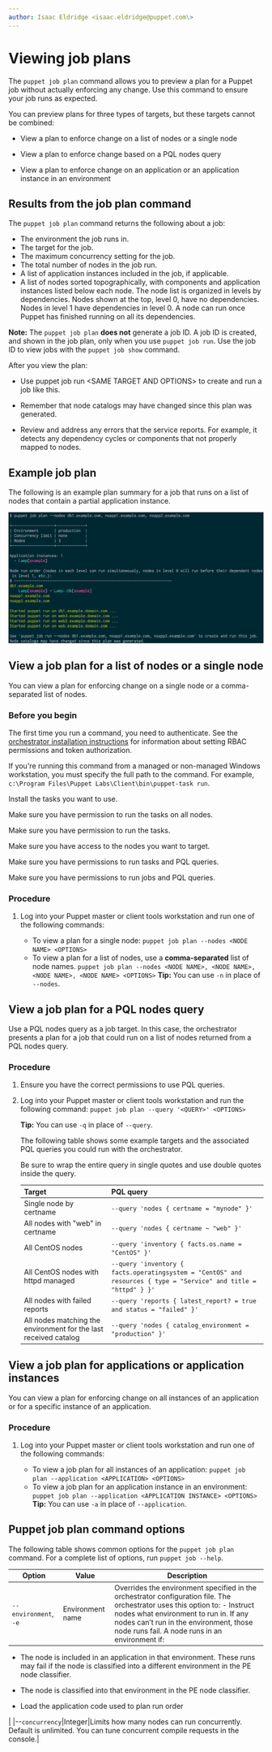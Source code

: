 ```yaml
---
author: Isaac Eldridge <isaac.eldridge@puppet.com\>
---
```


# Viewing job plans

The `puppet job plan` command allows you to preview a plan for a Puppet job without actually enforcing any change. Use this command to ensure your job runs as expected.

You can preview plans for three types of targets, but these targets cannot be combined:

-   View a plan to enforce change on a list of nodes or a single node

-   View a plan to enforce change based on a PQL nodes query

-   View a plan to enforce change on an application or an application instance in an environment


## Results from the job plan command

The `puppet job plan` command returns the following about a job:

-   The environment the job runs in.
-   The target for the job.
-   The maximum concurrency setting for the job.
-   The total number of nodes in the job run.
-   A list of application instances included in the job, if applicable.
-   A list of nodes sorted topographically, with components and application instances listed below each node. The node list is organized in levels by dependencies. Nodes shown at the top, level 0, have no dependencies. Nodes in level 1 have dependencies in level 0. A node can run once Puppet has finished running on all its dependencies.

**Note:** The `puppet job plan` **does not** generate a job ID. A job ID is created, and shown in the job plan, only when you use `puppet job run`. Use the job ID to view jobs with the `puppet job show` command.

After you view the plan:

-   Use puppet job run <SAME TARGET AND OPTIONS\> to create and run a job like this.
-   Remember that node catalogs may have changed since this plan was generated.

-   Review and address any errors that the service reports. For example, it detects any dependency cycles or components that not properly mapped to nodes.


## Example job plan

The following is an example plan summary for a job that runs on a list of nodes that contain a partial application instance.

![Screen shot of puppet job plan run on the command line.](orchestrator_job_plan.png)

## View a job plan for a list of nodes or a single node

You can view a plan for enforcing change on a single node or a comma-separated list of nodes.

### Before you begin

The first time you run a command, you need to authenticate. See the [orchestrator installation instructions](configuring_puppet_orchestrator.md#) for information about setting RBAC permissions and token authorization.

If you're running this command from a managed or non-managed Windows workstation, you must specify the full path to the command. For example, `c:\Program Files\Puppet Labs\Client\bin\puppet-task run`.

Install the tasks you want to use.

Make sure you have permission to run the tasks on all nodes.

Make sure you have permission to run the tasks.

Make sure you have access to the nodes you want to target.

Make sure you have permissions to run tasks and PQL queries.

Make sure you have permissions to run jobs and PQL queries.

### Procedure

1.  Log into your Puppet master or client tools workstation and run one of the following commands:

    -   To view a plan for a single node: `puppet job plan --nodes <NODE NAME> <OPTIONS>`
    -   To view a plan for a list of nodes, use a **comma-separated** list of node names. `puppet job plan --nodes <NODE NAME>, <NODE NAME>, <NODE NAME>, <NODE NAME> <OPTIONS>`
    **Tip:** You can use `-n` in place of `--nodes`.


## View a job plan for a PQL nodes query

Use a PQL nodes query as a job target. In this case, the orchestrator presents a plan for a job that could run on a list of nodes returned from a PQL nodes query.

### Procedure

1.  Ensure you have the correct permissions to use PQL queries.

2.  Log into your Puppet master or client tools workstation and run the following command: `puppet job plan --query '<QUERY>' <OPTIONS>`

    **Tip:** You can use `-q` in place of `--query`.

    The following table shows some example targets and the associated PQL queries you could run with the orchestrator.

    Be sure to wrap the entire query in single quotes and use double quotes inside the query.

    |Target|PQL query|
    |------|---------|
    |Single node by certname|`--query 'nodes { certname = "mynode" }'`|
    |All nodes with "web" in certname|`--query 'nodes { certname ~ "web" }'`|
    |All CentOS nodes|`--query 'inventory { facts.os.name = "CentOS" }'`|
    |All CentOS nodes with httpd managed|`--query 'inventory { facts.operatingsystem = "CentOS" and resources { type = "Service" and title = "httpd" } }'`|
    |All nodes with failed reports|`--query 'reports { latest_report? = true and status = "failed" }'`|
    |All nodes matching the environment for the last received catalog|`--query 'nodes { catalog_environment = "production" }'`|


## View a job plan for applications or application instances

You can view a plan for enforcing change on all instances of an application or for a specific instance of an application.

### Procedure

1.  Log into your Puppet master or client tools workstation and run one of the following commands:

    -   To view a job plan for all instances of an application: `puppet job plan --application <APPLICATION> <OPTIONS>`
    -   To view a job plan for an application instance in an environment: `puppet job plan --application <APPLICATION INSTANCE> <OPTIONS>`
    **Tip:** You can use `-a` in place of `--application`.


## Puppet job plan command options

The following table shows common options for the `puppet job plan` command. For a complete list of options, run `puppet job --help`.

|Option|Value|Description|
|------|-----|-----------|
|`--environment`, `-e`|Environment name|Overrides the environment specified in the orchestrator configuration file. The orchestrator uses this option to: -   Instruct nodes what environment to run in. If any nodes can’t run in the environment, those node runs fail. A node runs in an environment if:

-   The node is included in an application in that environment. These runs may fail if the node is classified into a different environment in the PE node classifier.

-   The node is classified into that environment in the PE node classifier.

-   Load the application code used to plan run order


|
|--`concurrency`|Integer|Limits how many nodes can run concurrently. Default is unlimited. You can tune concurrent compile requests in the console.|

